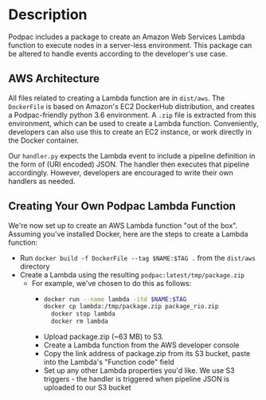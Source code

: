 # Description #

Podpac includes a package to create an Amazon Web Services Lambda function to execute nodes in a server-less environment. This package can be altered to handle events according to the developer's use case.


## AWS Architecture ##

All files related to creating a Lambda function are in `dist/aws`. The `DockerFile` is based on Amazon's EC2 DockerHub distribution, and creates a Podpac-friendly python 3.6 environment. A `.zip` file is extracted from this environment, which can be used to create a Lambda function. Conveniently, developers can also use this to create an EC2 instance, or work directly in the Docker container.

Our `handler.py` expects the Lambda event to include a pipeline definition in the form of (URI encoded) JSON. The handler then executes that pipeline accordingly. However, developers are encouraged to write their own handlers as needed.

## Creating Your Own Podpac Lambda Function ##

We're now set up to create an AWS Lambda function "out of the box". Assuming you've installed Docker, here are the steps to create a Lambda function:

- Run `docker build -f DockerFile --tag $NAME:$TAG .` from the `dist/aws` directory
- Create a Lambda using the resulting `podpac:latest/tmp/package.zip`
  - For example, we've chosen to do this as follows:
    - ```bash
      docker run --name lambda -itd $NAME:$TAG
      docker cp lambda:/tmp/package.zip package_rio.zip
    	docker stop lambda
    	docker rm lambda
      ```
    - Upload package.zip (~63 MB) to S3.
    - Create a Lambda function from the AWS developer console
    - Copy the link address of package.zip from its S3 bucket, paste into the Lambda's "Function code" field
    - Set up any other Lambda properties you'd like. We use S3 triggers - the handler is triggered when pipeline JSON is uploaded to our S3 bucket
